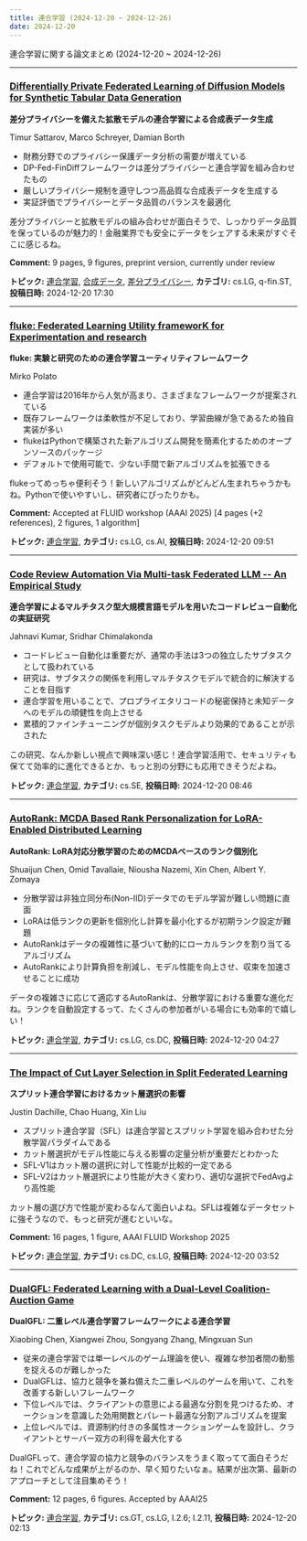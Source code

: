 ```yaml
---
title: 連合学習 (2024-12-20 ~ 2024-12-26)
date: 2024-12-20
---
```


連合学習に関する論文まとめ (2024-12-20 ~ 2024-12-26)


- - -

### [Differentially Private Federated Learning of Diffusion Models for Synthetic Tabular Data Generation](http://arxiv.org/abs/2412.16083)

**差分プライバシーを備えた拡散モデルの連合学習による合成表データ生成**

Timur Sattarov, Marco Schreyer, Damian Borth

- 財務分野でのプライバシー保護データ分析の需要が増えている
- DP-Fed-FinDiffフレームワークは差分プライバシーと連合学習を組み合わせたもの
- 厳しいプライバシー規制を遵守しつつ高品質な合成表データを生成する
- 実証評価でプライバシーとデータ品質のバランスを最適化 

差分プライバシーと拡散モデルの組み合わせが面白そうで、しっかりデータ品質を保っているのが魅力的！金融業界でも安全にデータをシェアする未来がすぐそこに感じるね。

**Comment:** 9 pages, 9 figures, preprint version, currently under review

**トピック:** [連合学習](../../fl), [合成データ](../../sd), [差分プライバシー](../../dp), **カテゴリ:** cs.LG, q-fin.ST, **投稿日時:** 2024-12-20 17:30


- - -

### [fluke: Federated Learning Utility frameworK for Experimentation and research](http://arxiv.org/abs/2412.15728)

**fluke: 実験と研究のための連合学習ユーティリティフレームワーク**

Mirko Polato

- 連合学習は2016年から人気が高まり、さまざまなフレームワークが提案されている
- 既存フレームワークは柔軟性が不足しており、学習曲線が急であるため独自実装が多い
- flukeはPythonで構築された新アルゴリズム開発を簡素化するためのオープンソースのパッケージ
- デフォルトで使用可能で、少ない手間で新アルゴリズムを拡張できる

flukeってめっちゃ便利そう！新しいアルゴリズムがどんどん生まれちゃうかもね。Pythonで使いやすいし、研究者にぴったりかも。

**Comment:** Accepted at FLUID workshop (AAAI 2025) [4 pages (+2 references), 2   figures, 1 algorithm]

**トピック:** [連合学習](../../fl), **カテゴリ:** cs.LG, cs.AI, **投稿日時:** 2024-12-20 09:51


- - -

### [Code Review Automation Via Multi-task Federated LLM -- An Empirical Study](http://arxiv.org/abs/2412.15676)

**連合学習によるマルチタスク型大規模言語モデルを用いたコードレビュー自動化の実証研究**

Jahnavi Kumar, Sridhar Chimalakonda

- コードレビュー自動化は重要だが、通常の手法は3つの独立したサブタスクとして扱われている
- 研究は、サブタスクの関係を利用しマルチタスクモデルで統合的に解決することを目指す
- 連合学習を用いることで、プロプライエタリコードの秘密保持と未知データへのモデルの頑健性を向上させる
- 累積的ファインチューニングが個別タスクモデルより効果的であることが示された

この研究、なんか新しい視点で興味深い感じ！連合学習活用で、セキュリティも保てて効率的に進化できるとか、もっと別の分野にも応用できそうだよね。



**トピック:** [連合学習](../../fl), **カテゴリ:** cs.SE, **投稿日時:** 2024-12-20 08:46


- - -

### [AutoRank: MCDA Based Rank Personalization for LoRA-Enabled Distributed Learning](http://arxiv.org/abs/2412.15553)

**AutoRank: LoRA対応分散学習のためのMCDAベースのランク個別化**

Shuaijun Chen, Omid Tavallaie, Niousha Nazemi, Xin Chen, Albert Y. Zomaya

- 分散学習は非独立同分布(Non-IID)データでのモデル学習が難しい問題に直面
- LoRAは低ランクの更新を個別化し計算を最小化するが初期ランク設定が難題
- AutoRankはデータの複雑性に基づいて動的にローカルランクを割り当てるアルゴリズム
- AutoRankにより計算負担を削減し、モデル性能を向上させ、収束を加速させることに成功

データの複雑さに応じて適応するAutoRankは、分散学習における重要な進化だね。ランクを自動設定するって、たくさんの参加者がいる場合にも効率的で嬉しい！



**トピック:** [連合学習](../../fl), **カテゴリ:** cs.LG, cs.DC, **投稿日時:** 2024-12-20 04:27


- - -

### [The Impact of Cut Layer Selection in Split Federated Learning](http://arxiv.org/abs/2412.15536)

**スプリット連合学習におけるカット層選択の影響**

Justin Dachille, Chao Huang, Xin Liu

- スプリット連合学習（SFL）は連合学習とスプリット学習を組み合わせた分散学習パラダイムである
- カット層選択がモデル性能に与える影響の定量分析が重要だとわかった
- SFL-V1はカット層の選択に対して性能が比較的一定である
- SFL-V2はカット層選択により性能が大きく変わり、適切な選択でFedAvgより高性能

カット層の選び方で性能が変わるなんて面白いよね。SFLは複雑なデータセットに強そうなので、もっと研究が進むといいな。

**Comment:** 16 pages, 1 figure, AAAI FLUID Workshop 2025

**トピック:** [連合学習](../../fl), **カテゴリ:** cs.DC, cs.LG, **投稿日時:** 2024-12-20 03:52


- - -

### [DualGFL: Federated Learning with a Dual-Level Coalition-Auction Game](http://arxiv.org/abs/2412.15492)

**DualGFL: 二重レベル連合学習フレームワークによる連合学習**

Xiaobing Chen, Xiangwei Zhou, Songyang Zhang, Mingxuan Sun

- 従来の連合学習では単一レベルのゲーム理論を使い、複雑な参加者間の動態を捉えるのが難しかった
- DualGFLは、協力と競争を兼ね備えた二重レベルのゲームを用いて、これを改善する新しいフレームワーク
- 下位レベルでは、クライアントの意思による最適な分割を見つけるため、オークションを意識した効用関数とパレート最適な分割アルゴリズムを提案
- 上位レベルでは、資源制約付きの多属性オークションゲームを設計し、クライアントとサーバー双方の利得を最大化する

DualGFLって、連合学習の協力と競争のバランスをうまく取ってて面白そうだね！これでどんな成果が上がるのか、早く知りたいなぁ。結果が出次第、最新のアプローチとして注目集めそう！

**Comment:** 12 pages, 6 figures. Accepted by AAAI25

**トピック:** [連合学習](../../fl), **カテゴリ:** cs.GT, cs.LG, I.2.6; I.2.11, **投稿日時:** 2024-12-20 02:13
